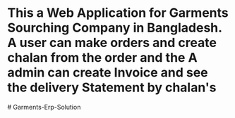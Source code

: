 # This a Web Application for Garments Sourching Company in Bangladesh. A user can make orders and create chalan from the order and the  A admin can create Invoice and see the delivery Statement by chalan's 


#   G a r m e n t s - E r p - S o l u t i o n 
 
 
